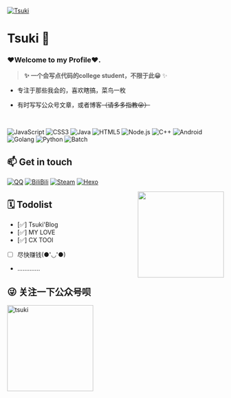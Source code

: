 [![Tsuki](https://readme-typing-svg.herokuapp.com?font=Fira+Code&weight=600&size=30&pause=999&color=7367F0&center=true&vCenter=true&width=600&lines=%E7%90%86%E6%83%B3%E4%B8%BB%E4%B9%89%E7%9A%84%E8%8A%B1%E6%9C%80%E7%BB%88%E4%BC%9A%E7%9B%9B%E5%BC%80%E6%B5%AA%E6%BC%AB%E4%B8%BB%E4%B9%89%E5%9C%9F%E5%A3%A4%E9%87%8C%EF%BC%8C;%E6%88%91%E7%9A%84%E7%83%AD%E6%83%85%E4%B8%8D%E4%BC%9A%E7%86%84%E7%81%AD%E5%9C%A8%E7%8E%B0%E5%AE%9E%E7%9A%84%E5%B9%B3%E5%87%A1%E4%B9%8B%E4%B8%AD)](https://git.io/typing-svg)

<img align="right" src="https://github-readme-stats.vercel.app/api?username=Etongxue&show_icons=true&custom_title=Dashboard&hide_border=true" alt=""/>


# Tsuki 🔭

### ❤️Welcome to my Profile❤️.

> **✨ 一个会写点代码的college student，不限于此😀** ✨

* 专注于那些我会的，喜欢瞎搞，菜鸟一枚

* 有时写写公众号文章，或者博客<del>（请多多指教😜）</del>

<img align="right" src="https://github-readme-stats.vercel.app/api/top-langs?username=Etongxue&layout=compact&count_private=false&hide_border=true" alt="">

<br/>

![JavaScript](https://img.shields.io/badge/-JavaScript-e5cd0c?style=flat-square&logo=JavaScript&logoColor=000)
![CSS3](https://img.shields.io/badge/-CSS3-1572b6?style=flat-square&logo=CSS3&labelColor=1572b6)
![Java](https://img.shields.io/badge/-Java-ce0000?style=flat-square&logo=Java&logoColor=fff)
![HTML5](https://img.shields.io/badge/-HTML5-e34f26?style=flat-square&logo=HTML5&logoColor=fff)
![Node.js](https://img.shields.io/badge/-Node.js-339933?style=flat-square&logo=Node.js&logoColor=fff)
![C++](https://img.shields.io/badge/-C%2b%2b-cc961c?style=flat-square&logo=C%2b%2b&logoColor=fff)
![Android](https://img.shields.io/badge/-Android-3ddc84?style=flat-square&logo=android&logoColor=fff)
![Golang](https://img.shields.io/badge/-Golang-00add8?style=flat-square&logo=go&logoColor=fff)
![Python](https://img.shields.io/badge/-Python-3776ab?style=flat-square&logo=python&logoColor=fff)
![Batch](https://img.shields.io/badge/-Batch-4d4d4d?style=flat-square&logo=windows%20terminal&logoColor=fff)

## 📫 Get in touch

[![QQ](https://img.shields.io/badge/-QQ-eb1923?style=flat-square&logo=Tencent%20QQ&logoColor=fff)](http://wpa.qq.com/msgrd?v=3&uin=1341361765&site=qq&menu=yes)
[![BiliBili](https://img.shields.io/badge/-Tiamo奕-00a1d6?style=flat-square&logo=bilibili&logoColor=fff)](https://space.bilibili.com/432373131)
[![Steam](https://img.shields.io/badge/-Etongxue-000000?style=flat-square&logo=steam&logoColor=white&labelColor=000000)](https://steamcommunity.com/id/tiamo6861)
[![Hexo](https://img.shields.io/badge/-Hexo-0e83cd?style=flat-square&logo=hexo&logoColor=white)](https://etongxue.xyz/)

<img align="right" src="https://cdn.jsdelivr.net/gh/sun0225SUN/photos/images/202108300019556.gif" alt="" height = "200"  >


## 🗓️ Todolist

- [✅] Tsuki'Blog
- [✅] MY LOVE
- [✅] CX TOOl
- [  ] 尽快赚钱(●'◡'●)
- .............

## 😜 关注一下公众号呗
<img align="right" src="https://count.getloli.com/get/@demo?theme=gelbooru" alt="">
 <img src="https://i.loli.net/2021/11/05/bcySezJvoamgY69.png" width = "200" height = "200" alt="tsuki" align=center />

